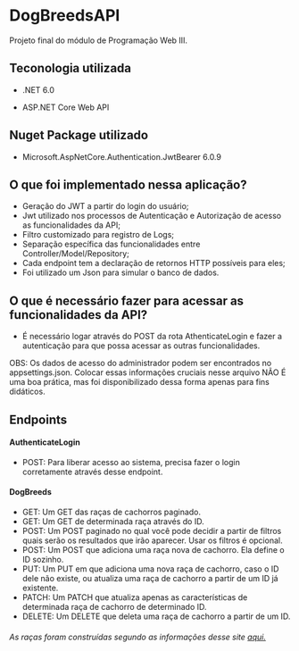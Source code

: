 # DogBreedsAPI


Projeto final do módulo de Programação Web III.


## Teconologia utilizada

- .NET 6.0

- ASP.NET Core Web API

## Nuget Package utilizado


- Microsoft.AspNetCore.Authentication.JwtBearer 6.0.9

## O que foi implementado nessa aplicação?

- Geração do JWT a partir do login do usuário;
- Jwt utilizado nos processos de Autenticação e Autorização de acesso as funcionalidades da API;
- Filtro customizado para registro de Logs;
- Separação específica das funcionalidades entre Controller/Model/Repository;
- Cada endpoint tem a declaração de retornos HTTP possíveis para eles;
- Foi utilizado um Json para simular o banco de dados.

## O que é necessário fazer para acessar as funcionalidades da API?

- É necessário logar através do POST da rota AthenticateLogin e fazer a autenticação para que possa acessar as outras funcionalidades.

OBS: Os dados de acesso do administrador podem ser encontrados no appsettings.json. Colocar essas informações cruciais nesse arquivo NÃO É uma boa prática, mas foi disponibilizado dessa forma apenas para fins didáticos.

## Endpoints

#### AuthenticateLogin
- POST: Para liberar acesso ao sistema, precisa fazer o login corretamente através desse endpoint.

#### DogBreeds
- GET: Um GET das raças de cachorros paginado.
- GET: Um GET de determinada raça através do ID.
- POST: Um POST paginado no qual você pode decidir a partir de filtros quais serão os resultados que irão aparecer. Usar os filtros é opcional. 
- POST: Um POST que adiciona uma raça nova de cachorro. Ela define o ID sozinho.
- PUT: Um PUT em que adiciona uma nova raça de cachorro, caso o ID dele não existe, ou atualiza uma raça de cachorro a partir de um ID já existente.
- PATCH: Um PATCH que atualiza apenas as características de determinada raça de cachorro de determinado ID.
- DELETE: Um DELETE que deleta uma raça de cachorro a partir de um ID.


###### As raças foram construídas segundo as informações desse site [aqui.](https://love.doghero.com.br/racas-de-cachorro/)
